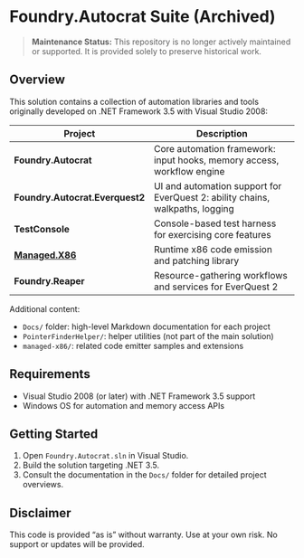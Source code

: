 # Foundry.Autocrat Suite (Archived)

> **Maintenance Status:** This repository is no longer actively maintained or supported. It is provided solely to preserve historical work.

## Overview

This solution contains a collection of automation libraries and tools originally developed on .NET Framework 3.5 with Visual Studio 2008:

| Project                             | Description                                                                 |
| ----------------------------------- | --------------------------------------------------------------------------- |
| **Foundry.Autocrat**                | Core automation framework: input hooks, memory access, workflow engine       |
| **Foundry.Autocrat.Everquest2**     | UI and automation support for EverQuest 2: ability chains, walkpaths, logging |
| **TestConsole**                     | Console-based test harness for exercising core features                     |
| **[Managed.X86](https://github.com/AstridFox/managed-x86)**                     | Runtime x86 code emission and patching library                              |
| **Foundry.Reaper**                  | Resource-gathering workflows and services for EverQuest 2                    |

Additional content:

- `Docs/` folder: high-level Markdown documentation for each project
- `PointerFinderHelper/`: helper utilities (not part of the main solution)
- `managed-x86/`: related code emitter samples and extensions

## Requirements

- Visual Studio 2008 (or later) with .NET Framework 3.5 support
- Windows OS for automation and memory access APIs

## Getting Started

1. Open `Foundry.Autocrat.sln` in Visual Studio.
2. Build the solution targeting .NET 3.5.
3. Consult the documentation in the `Docs/` folder for detailed project overviews.

## Disclaimer

This code is provided “as is” without warranty. Use at your own risk. No support or updates will be provided.